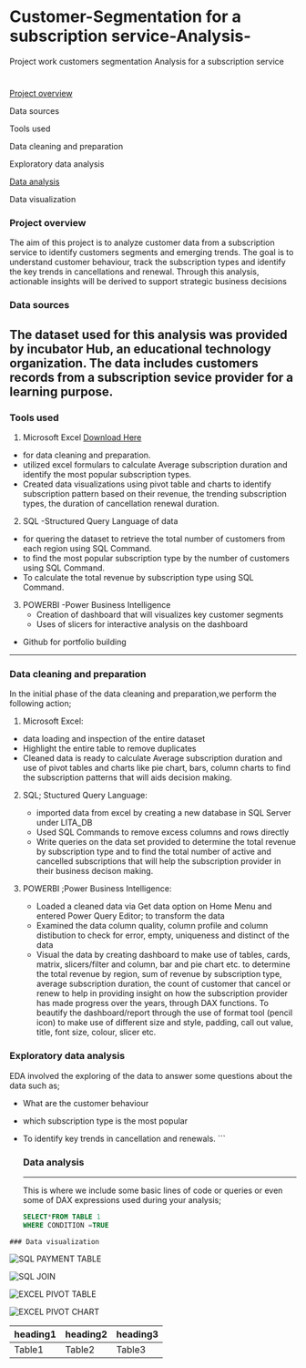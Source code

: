 # Customer-Segmentation for a subscription service-Analysis-
Project work
customers segmentation Analysis for a subscription service
#

[Project overview](#project-overview)

Data sources

Tools used

Data cleaning and preparation

Exploratory data analysis

[Data analysis](#data-analysis)

Data visualization

### Project overview
The aim of this project is to analyze customer data from a subscription service to identify customers segments and emerging trends. The goal is to understand customer behaviour, track the subscription types and identify the key trends in cancellations and renewal. Through this analysis, actionable insights will be derived to support strategic business decisions

### Data sources
The dataset used for this analysis was provided by incubator Hub, an educational technology organization. The data includes customers records from a subscription sevice provider for a learning purpose.
---
### Tools used
1. Microsoft Excel [Download Here](https://microsoft.com)
-  for data cleaning and preparation.
- utilized excel formulars to calculate Average subscription duration and identify the most popular subscription types.
-   Created data visualizations using pivot table and charts to identify subscription pattern based on their revenue, the trending subscription types, the duration of cancellation renewal duration.
  
 2. SQL -Structured Query Language of data
   - for quering the dataset to retrieve the total number of customers from each region using SQL Command.
   - to find the most popular subscription type by the number of customers using SQL Command.
   - To calculate the total revenue by subscription type using SQL Command.
     
  3. POWERBI -Power Business Intelligence
     - Creation of  dashboard that will visualizes key customer segments
     - Uses of slicers for interactive analysis on the dashboard
- Github for portfolio building
---
### Data cleaning and preparation
In the initial phase of the data cleaning and preparation,we perform the following action;
1.  Microsoft Excel:
- data loading and inspection of the entire dataset
- Highlight the entire table to remove duplicates
- Cleaned data is ready to calculate Average subscription duration and use of  pivot tables and charts like pie chart, bars, column charts to find the subscription patterns that will aids decision making.
  
2.  SQL; Stuctured Query Language:
     - imported data from excel by creating a new database in SQL Server under LITA_DB
     - Used SQL Commands to remove excess columns and rows directly
     - Write queries on the data set provided to determine the total revenue by subscription type and to find the total number of active and cancelled subscriptions that will help the subscription provider in     
       their business decison making.
       
3.  POWERBI ;Power Business Intelligence:
    - Loaded a cleaned data via Get data option on Home Menu and entered Power Query Editor; to transform the data
    - Examined the data column quality, column profile and column distibution to check for error, empty, uniqueness and distinct of the data
    - Visual the data by creating dashboard to make use of tables, cards, matrix, slicers/filter and column, bar and pie chart etc. to determine the total revenue by region,
      sum of revenue by subscription type, average subscription duration, the count of customer that cancel or renew to help in providing insight on how the subscription provider has made progress over the years,   through DAX functions.
      To beautify the dashboard/report through the use of format tool (pencil icon) to make use of different size and style, padding, call out value, title, font size, colour, slicer etc. 
      
   ### Exploratory data analysis
   EDA involved the exploring of the data to answer some questions about the data such as;
   - What are the customer behaviour
   - which subscription type is the most popular
   - To identify key trends in cancellation and renewals.
    ```
     ### Data analysis
     ---
     This is where we include some basic lines of code or queries or even some of DAX expressions used during your analysis;

     ```SQL
     SELECT*FROM TABLE 1
     WHERE CONDITION =TRUE
     ```
    ### Data visualization




![SQL PAYMENT TABLE](https://github.com/user-attachments/assets/82155a7e-f891-4f64-bc4c-a6ebf9ee0bce)

![SQL JOIN](https://github.com/user-attachments/assets/64f4322c-01bc-4bc1-a86b-048a6e92e4bb)

![EXCEL PIVOT TABLE](https://github.com/user-attachments/assets/7da8c13d-8b21-42c3-aee7-f86c8765658d)

![EXCEL PIVOT CHART](https://github.com/user-attachments/assets/7f504561-4514-4ece-bb74-8056fb843c69)





   
   |heading1|heading2|heading3|
   |-------|---------|--------|
   |Table1|Table2|Table3|
